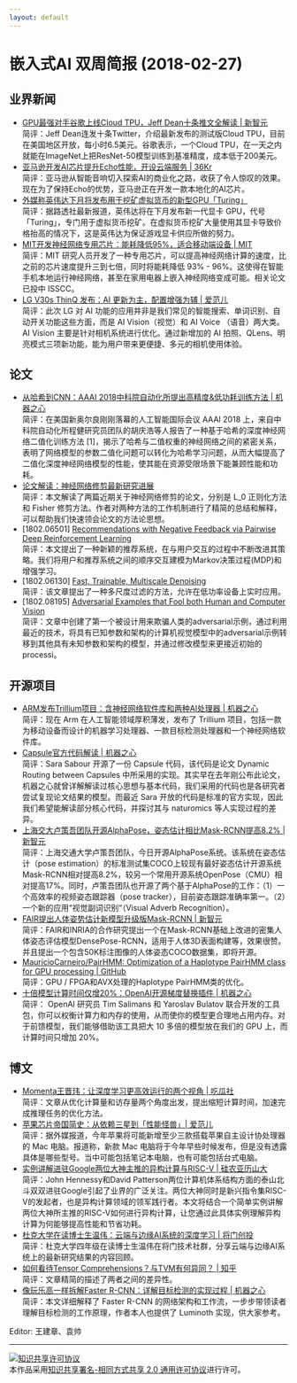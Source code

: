 ```yaml
---
layout: default
---
```


# 嵌入式AI 双周简报 (2018-02-27)

## 业界新闻


- [GPU最强对手谷歌上线Cloud TPU，Jeff Dean十条推文全解读 | 新智元](http://mp.weixin.qq.com/s/cspTJn2QAqFZNETM2xJEtA)<br />
简评：Jeff Dean连发十条Twitter，介绍最新发布的测试版Cloud TPU，目前在美国地区开放，每小时6.5美元。谷歌表示，一个Cloud TPU，在一天之内就能在ImageNet上把ResNet-50模型训练到基准精度，成本低于200美元。
- [亚马逊开发AI芯片提升Echo性能，开设云端服务 | 36Kr](https://m.sohu.com/a/222520503_114778/?pvid=000115_3w_a&_f=index_pagerecom_3)<br />
简评：亚马逊从智能音响切入探索AI的商业化之路，收获了令人惊叹的效果。现在为了保持Echo的优势，亚马逊正在开发一款本地化的AI芯片。
- [外媒称英伟达下月将发布用于挖矿虚拟货币的新型GPU「Turing」](http://mp.weixin.qq.com/s/d8HHoOh2-XUX3B5CV09ApA)<br />
简评：据路透社最新报道，英伟达将在下月发布新一代显卡 GPU，代号「Turing」，专门用于虚拟货币挖矿。在虚拟货币挖矿大量使用其显卡导致价格抬高的情况下，这是英伟达为保证游戏显卡供应所做的努力。
- [MIT开发神经网络专用芯片：能耗降低95%，适合移动端设备 | MIT](http://mp.weixin.qq.com/s/TT8zDFZK1VWeJpZAIGeAQA)<br />
简评：MIT 研究人员开发了一种专用芯片，可以提高神经网络计算的速度，比之前的芯片速度提升三到七倍，同时将能耗降低 93% - 96%。这使得在智能手机本地运行神经网络，甚至在家用电器上嵌入神经网络变成可能。相关论文已投中 ISSCC。
- [LG V30s ThinQ 发布：AI 更新为主，配置增强为辅 | 爱范儿](http://mp.weixin.qq.com/s/ZjIMHSN7QsDA0l_zz1ZyUA)<br />
简评：此次 LG 对 AI 功能的应用并非是我们常见的智能搜索、单词识别、自动开关功能这些方面，而是 AI Vision（视觉）和 AI Voice （语音）两大类。AI Vision 主要是针对相机系统进行优化。通过新增加的 AI 拍照、QLens、明亮模式三项新功能，能为用户带来更便捷、多元的相机使用体验。


## 论文


- [从哈希到CNN：AAAI 2018中科院自动化所提出高精度&低功耗训练方法 | 机器之心](http://mp.weixin.qq.com/s/ZmxFyWDvTJzRuyrxbro-nw)<br />
简评：在美国新奥尔良刚刚落幕的人工智能国际会议 AAAI 2018 上，来自中科院自动化所程健研究员团队的胡庆浩等人报告了一种基于哈希的深度神经网络二值化训练方法 [1]，揭示了哈希与二值权重的神经网络之间的紧密关系，表明了网络模型的参数二值化问题可以转化为哈希学习问题，从而大幅提高了二值化深度神经网络模型的性能，使其能在资源受限场景下能兼顾性能和功耗。
- [论文解读：神经网络修剪最新研究进展](http://mp.weixin.qq.com/s/f1SCK0J5oTWNJvtld3UAHQ)</br>
简评：本文解读了两篇近期关于神经网络修剪的论文，分别是 L_0 正则化方法和 Fisher 修剪方法。作者对两种方法的工作机制进行了精简的总结和解释，可以帮助我们快速领会论文的方法论思想。
- [1802.06501] [Recommendations with Negative Feedback via Pairwise Deep Reinforcement Learning](https://arxiv.org/abs/1802.06501)</br>
简评：本文提出了一种新颖的推荐系统，在与用户交互的过程中不断改进其策略。我们将用户和推荐系统之间的顺序交互建模为Markov决策过程(MDP)和增强学习。
- [1802.06130] [Fast, Trainable, Multiscale Denoising](https://arxiv.org/abs/1802.06130)</br>
简评：该文章提出了一种多尺度过滤的方法，允许在低功率设备上实时应用。
- [1802.08195] [Adversarial Examples that Fool both Human and Computer Vision](https://arxiv.org/abs/1802.08195)</br>
简评：文章中创建了第一个被设计用来欺骗人类的adversarial示例，通过利用最近的技术，将具有已知参数和架构的计算机视觉模型中的adversarial示例转移到其他具有未知参数和架构的模型，并通过修改模型来更接近初始的processi。


## 开源项目

- [ARM发布Trillium项目：含神经网络软件库和两种AI处理器 | 机器之心](http://mp.weixin.qq.com/s/LtkDbsTiMTxy4MSnmZo9nQ)<br />
简评：现在 Arm 在人工智能领域厚积薄发，发布了 Trillium 项目，包括一款为移动设备而设计的机器学习处理器、一款目标检测处理器和一个神经网络软件库。
- [Capsule官方代码解读 | 机器之心](https://mp.weixin.qq.com/s/TYE8Z9kogXttvWiL81762w)</br>
简评：Sara Sabour 开源了一份 Capsule 代码，该代码是论文 Dynamic Routing between Capsules 中所采用的实现。其实早在去年刚公布此论文，机器之心就曾详解解读过核心思想与基本代码，我们采用的代码也是各研究者尝试复现论文结果的模型。而最近 Sara 开放的代码是标准的官方实现，因此我们希望能解读部分核心代码，并探讨其与 naturomics 等人实现过程的差异。
- [上海交大卢策吾团队开源AlphaPose，姿态估计相比Mask-RCNN提高8.2% | 新智元](http://mp.weixin.qq.com/s/-EU4jTElNll9MQomjuqFXA)</br>
简评：上海交通大学卢策吾团队，今日开源AlphaPose系统。该系统在姿态估计（pose estimation）的标准测试集COCO上较现有最好姿态估计开源系统Mask-RCNN相对提高8.2%，较另一个常用开源系统OpenPose（CMU）相对提高17%。同时，卢策吾团队也开源了两个基于AlphaPose的工作：（1）一个高效率的视频姿态跟踪器（pose tracker），目前姿态跟踪准确率第一。（2）一个新的应用“视觉副词识别“（Visual Adverb Recognition）。
- [FAIR提出人体姿势估计新模型升级版Mask-RCNN | 新智元](http://mp.weixin.qq.com/s/4BRwMEr6rFYvkmKXM7rYLg)</br>
简评：FAIR和INRIA的合作研究提出一个在Mask-RCNN基础上改进的密集人体姿态评估模型DensePose-RCNN，适用于人体3D表面构建等，效果很赞。并且提出一个包含50K标注图像的人体姿态COCO数据集，即将开源。
- [MauricioCarneiro/PairHMM: Optimization of a Haplotype PairHMM class for GPU processing | GitHub](https://github.com/MauricioCarneiro/PairHMM) <br />
简评：GPU / FPGA和AVX处理的Haplotype PairHMM类的优化。
- [十倍模型计算时间仅增20%：OpenAI开源梯度替换插件 | 机器之心](http://mp.weixin.qq.com/s/glwjwXNNoMYBmhgwEcpUeg)</br>
简评： OpenAI 研究员 Tim Salimans 和 Yaroslav Bulatov 联合开发的工具包，你可以权衡计算力和内存的使用，从而使你的模型更合理地占用内存。对于前馈模型，我们能够借助该工具把大 10 多倍的模型放在我们的 GPU 上，而计算时间只增加 20%。

## 博文

- [Momenta王晋玮：让深度学习更高效运行的两个视角 | 吃瓜社](https://mp.weixin.qq.com/s/FN_EsIGV2DLvm7RAi8iySw)</br>
简评：文章从优化计算量和访存量两个角度出发，提出缩短计算时间，加速完成推理任务的优化方法。
- [苹果芯片帝国简史：从依赖三星到「性能怪兽」| 爱范儿](http://mp.weixin.qq.com/s/Rjwv3YslXxS3RzyZjw6gxQ)</br>
简评：据外媒报道，今年苹果将可能新增至少三款搭载苹果自主设计协处理器的 Mac 电脑。报道称，新款 Mac 电脑将于今年早些时候发布，但是没有透露具体是哪些型号。当中可能包括笔记本电脑，也有可能包括台式电脑。
- [实例讲解进驻Google两位大神主推的异构计算与RISC-V | 硅农亚历山大](http://mp.weixin.qq.com/s/_STTC9B8WUIyown5OBBvTg)<br />
简评：John Hennessy和David Patterson两位计算机体系结构方面的泰山北斗双双进驻Google引起了业界的广泛关注。两位大神同时是新兴指令集RISC-V的发起者，也是异构计算领域的领军践行者。本文将结合一个简单实例讲解两位大神所主推的RISC-V如何进行异构计算，让您通过此具体实例理解异构计算为何能够提高性能和节省功耗。
- [杜克大学在读博士生温伟：云端与边缘AI系统的深度学习 | 将门创投](http://mp.weixin.qq.com/s/JmlbQMLqBt24RJiCxRkmlg)</br>
简评：杜克大学四年级在读博士生温伟在将门技术社群，分享云端与边缘AI系统上的最新研究结果的内容回顾。
- [如何看待Tensor Comprehensions？与TVM有何异同？ | 知乎](https://www.zhihu.com/question/267167829/answer/319558580?utm_medium=social&utm_source=wechat_session) <br />
简评：文章精简的描述了两者之间的差异性。
- [像玩乐高一样拆解Faster R-CNN：详解目标检测的实现过程 | 机器之心](http://mp.weixin.qq.com/s/M_i38L2brq69BYzmaPeJ9w) <br />
简评：本文详细解释了 Faster R-CNN 的网络架构和工作流，一步步带领读者理解目标检测的工作原理，作者本人也提供了 Luminoth 实现，供大家参考。


Editor: 王建章、袁帅

----

<a rel="license" href="http://creativecommons.org/licenses/by-sa/2.0/"><img alt="知识共享许可协议" style="border-width:0" src="https://i.creativecommons.org/l/by-sa/2.0/88x31.png" /></a><br />本作品采用<a rel="license" href="http://creativecommons.org/licenses/by-sa/2.0/">知识共享署名-相同方式共享 2.0 通用许可协议</a>进行许可。
